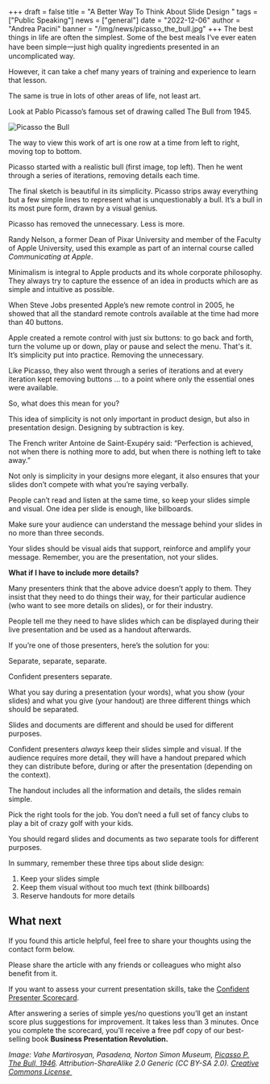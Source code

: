+++
draft = false
title = "A Better Way To Think About Slide Design "
tags = ["Public Speaking"]
news = ["general"]
date = "2022-12-06"
author = "Andrea Pacini"
banner = "/img/news/picasso_the_bull.jpg"
+++
The best things in life are often the simplest. Some of the best meals I‘ve ever eaten have been simple一just high quality ingredients presented in an uncomplicated way.

However, it can take a chef many years of training and experience to learn that lesson. 

The same is true in lots of other areas of life, not least art.

Look at Pablo Picasso’s famous set of drawing called The Bull from 1945.

![Picasso the Bull](/img/news/picasso_the_bull.jpg)

The way to view this work of art is one row at a time from left to right, moving top to bottom.

Picasso started with a realistic bull (first image, top left). Then he went through a series of iterations, removing details each time. 

The final sketch is beautiful in its simplicity. Picasso strips away everything but a few simple lines to represent what is unquestionably a bull. It’s a bull in its most pure form, drawn by a visual genius.

Picasso has removed the unnecessary. Less is more. 

Randy Nelson, a former Dean of Pixar University and member of the Faculty of Apple University, used this example as part of an internal course called *Communicating at Apple*.

Minimalism is integral to Apple products and its whole corporate philosophy. They always try to capture the essence of an idea in products which are as simple and intuitive as possible. 

When Steve Jobs presented Apple’s new remote control in 2005, he showed that all the standard remote controls available at the time had more than 40 buttons.

Apple created a remote control with just six buttons: to go back and forth, turn the volume up or down, play or pause and select the menu. That's it. It’s simplicity put into practice. Removing the unnecessary. 

Like Picasso, they also went through a series of iterations and at every iteration kept removing buttons … to a point where only the essential ones were available. 

So, what does this mean for you? 

This idea of simplicity is not only important in product design, but also in presentation design. Designing by subtraction is key.

The French writer Antoine de Saint-Exupéry said: “Perfection is achieved, not when there is nothing more to add, but when there is nothing left to take away.”

Not only is simplicity in your designs more elegant, it also ensures that your slides don’t compete with what you’re saying verbally.

People can’t read and listen at the same time, so keep your slides simple and visual. One idea per slide is enough, like billboards. 

Make sure your audience can understand the message behind your slides in no more than three seconds. 

Your slides should be visual aids that support, reinforce and amplify your message. Remember, you are the presentation, not your slides. 

**What if I have to include more details?** 

Many presenters think that the above advice doesn’t apply to them. They insist that they need to do things their way, for their particular audience (who want to see more details on slides), or for their industry. 

People tell me they need to have slides which can be displayed during their live presentation and be used as a handout afterwards.

If you’re one of those presenters, here’s the solution for you: 

Separate, separate, separate. 

Confident presenters separate. 

What you say during a presentation (your words), what you show (your slides) and what you give (your handout) are three different things which should be separated. 

Slides and documents are different and should be used for different purposes. 

Confident presenters *always* keep their slides simple and visual. If the audience requires more detail, they will have a handout prepared which they can distribute before, during or after the presentation (depending on the context). 

The handout includes all the information and details, the slides remain simple. 

Pick the right tools for the job. You don’t need a full set of fancy clubs to play a bit of crazy golf with your kids. 

You should regard slides and documents as two separate tools for different purposes.

In summary, remember these three tips about slide design:

1. Keep your slides simple
2. Keep them visual without too much text (think billboards) 
3. Reserve handouts for more details



## What next  

If you found this article helpful, feel free to share your thoughts using the contact form below. 

Please share the article with any friends or colleagues who might also benefit from it. 

If you want to assess your current presentation skills, take the [Confident Presenter Scorecard](https://presentationscorecard.scoreapp.com/).

After answering a series of simple yes/no questions you’ll get an instant score plus suggestions for improvement. It takes less than 3 minutes. Once you complete the scorecard, you’ll receive a free pdf copy of our best-selling book **Business Presentation Revolution.**

*Image: Vahe Martirosyan, Pasadena, Norton Simon Museum, [Picasso P. The Bull, 1946](https://flic.kr/p/PXpxQS). Attribution-ShareAlike 2.0 Generic (CC BY-SA 2.0). [Creative Commons License ](https://creativecommons.org/licenses/by-sa/2.0/legalcode)*